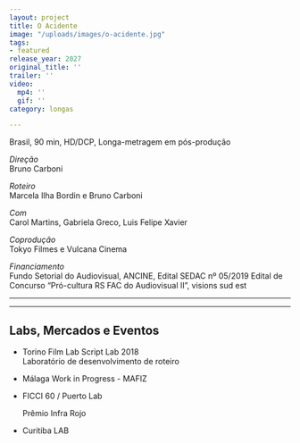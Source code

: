 ```yaml
---
layout: project
title: O Acidente
image: "/uploads/images/o-acidente.jpg"
tags:
- featured
release_year: 2027
original_title: ''
trailer: ''
video:
  mp4: ''
  gif: ''
category: longas

---
```

Brasil, 90 min, HD/DCP, Longa-metragem em pós-produção

_Direção_  
Bruno Carboni

_Roteiro_  
Marcela Ilha Bordin e Bruno Carboni

_Com_  
Carol Martins, Gabriela Greco, Luis Felipe Xavier

_Coprodução_  
Tokyo Filmes e Vulcana Cinema

_Financiamento_  
Fundo Setorial do Audiovisual, ANCINE, Edital SEDAC nº 05/2019 Edital de Concurso “Pró-cultura RS FAC do Audiovisual II”, visions sud est

---

---

## Labs, Mercados e Eventos

- Torino Film Lab Script Lab 2018  
  Laboratório de desenvolvimento de roteiro
- Málaga Work in Progress - MAFIZ
- FICCI 60 / Puerto Lab

  Prêmio Infra Rojo

- Curitiba LAB